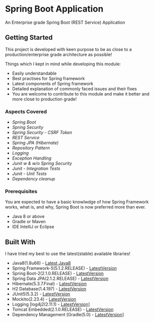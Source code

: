 # Spring Boot Application
An Enterprise grade Spring Boot (REST Service) Application

## Getting Started

This project is developed with keen purpose to be as close to a production/enterprise grade architecture as possible!

Things which I kept in mind while developing this module:
* Easily understandable
* Best practises for Spring framework
* Latest components of Spring framework
* Detailed explanation of commonly faced issues and their fixes
* You are welcome to contribute to this module and make it better and more close to production grade!

### Aspects Covered
* *Spring Boot*
* *Spring Security*
* *Spring Security - CSRF Token*
* *REST Service*
* *Spring JPA (Hibernate)*
* *Repository Pattern*
* *Logging*
* *Exception Handling*
* *Junit w & w/o Spring Security*
* *Junit - Integration Tests*
* *Junit - Unit Tests*
* *Dependency cleanup*

### Prerequisites

You are expected to have a basic knowlwdge of how Spring Framework works, what is, and why, Spring Boot is now preferred more than ever.

* Java 8 or above
* Gradle or Maven
* IDE IntelliJ or Eclipse

## Built With
I have tried my best to use the latest(stable) available libraries!

* Java8(1.8u66) - [Latest Java8](https://www.oracle.com/technetwork/java/javase/downloads/jdk8-downloads-2133151.html)
* Spring Framework-5(5.1.2.RELEASE) - [LatestVersion](https://mvnrepository.com/artifact/org.springframework/spring-web)
* Spring Boot-2(2.1.0.RELEASE) - [LatestVersion](https://mvnrepository.com/artifact/org.springframework.boot/spring-boot)
* Spring Data JPA(2.1.2.RELEASE) - [LatestVersion](https://mvnrepository.com/artifact/org.springframework.data/spring-data-jpa)
* Hibernate(5.3.7.Final) - [LatestVersion](https://mvnrepository.com/artifact/org.hibernate/hibernate-core)
* H2 Database(1.4.197) - [LatestVersion](https://mvnrepository.com/artifact/com.h2database/h2)
* JUnit5(5.3.2) - [LatestVersion](https://mvnrepository.com/artifact/org.junit.jupiter)
* Mockito(2.23.4) - [LatestVersion](https://mvnrepository.com/artifact/org.mockito/mockito-core)
* Logging [log4j2(2.11.1) - [LatestVersion](https://mvnrepository.com/artifact/org.apache.logging.log4j)]
* Tomcat Embedded(2.1.0.RELEASE) - [LatestVersion](https://mvnrepository.com/artifact/org.springframework.boot/spring-boot-starter-tomcat)
* Dependency Management [Gradle(5.0) - [LatestVersion](https://gradle.org/releases/)]


